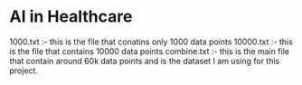 # AI in Healthcare


1000.txt :- this is the file that conatins only 1000 data points
10000.txt :- this is the file that contains 10000 data points
combine.txt :- this is the main file that contain around 60k data points and is the dataset I am using for this project.
